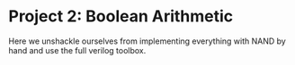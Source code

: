 # Project 2: Boolean Arithmetic

Here we unshackle ourselves from implementing everything with NAND by hand and
use the full verilog toolbox.
